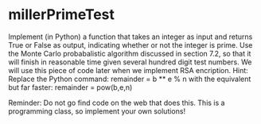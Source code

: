 # millerPrimeTest

Implement (in Python) a function that takes an integer as input and returns True or False as output, indicating whether or not the integer is prime. Use the Monte Carlo probabalistic algorithm discussed in section 7.2, so that it will finish in reasonable time given several hundred digit test numbers. We will use this piece of code later when we implement RSA encription.
Hint: Replace the Python command:
remainder = b ** e % n
with the equivalent but far faster:
remainder = pow(b,e,n)

Reminder: Do not go find code on the web that does this. This is a programming class, so implement your own solutions!
